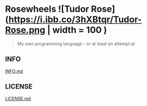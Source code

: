 # Rosewheels ![Tudor Rose](https://i.ibb.co/3hXBtqr/Tudor-Rose.png | width = 100 )
> My own programming language - or at least an attempt at </br>
## INFO
[INFO.md](https://github.com/EthanHoward/Rosewheels-lang/master/INFO.md)
## LICENSE
[LICENSE.md](https://github.com/EthanHoward/Rosewheels-lang/master/LICENSE.md)
 
